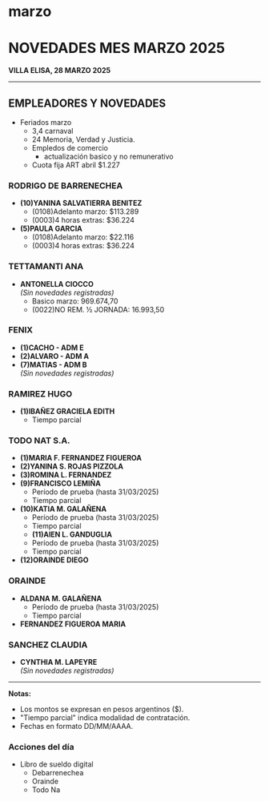 # marzo
# NOVEDADES MES MARZO 2025  
**VILLA ELISA, 28 MARZO 2025**  

---

## EMPLEADORES Y NOVEDADES  
- Feriados marzo
  - 3,4 carnaval
  - 24 Memoria, Verdad y Justicia.
  - Empledos de comercio
    - actualización basico y no remunerativo
  - Cuota fija ART abril  $1.227


### RODRIGO DE BARRENECHEA  
- **(10)YANINA SALVATIERRA BENITEZ**  
  - (0108)Adelanto marzo: $113.289  
  - (0003)4 horas extras: $36.224  
- **(5)PAULA GARCIA**  
  - (0108)Adelanto marzo: $22.116  
  - (0003)4 horas extras: $36.224  

### TETTAMANTI ANA  
- **ANTONELLA CIOCCO**  
  *(Sin novedades registradas)*
  - Basico marzo: 969.674,70
  - (0022)NO REM. ½ JORNADA: 16.993,50   

### FENIX  
- **(1)CACHO - ADM E**  
- **(2)ALVARO - ADM A**  
- **(7)MATIAS - ADM B**  
  *(Sin novedades registradas)*  

### RAMIREZ HUGO  
- **(1)IBAÑEZ GRACIELA EDITH**    
  - Tiempo parcial  

### TODO NAT S.A.  
- **(1)MARIA F. FERNANDEZ FIGUEROA**
- **(2)YANINA S. ROJAS PIZZOLA**
- **(3)ROMINA L. FERNANDEZ**
- **(9)FRANCISCO LEMIÑA**    
  - Período de prueba (hasta 31/03/2025)  
  - Tiempo parcial
- **(10)KATIA M. GALAÑENA**  
  - Período de prueba (hasta 31/03/2025)  
  - Tiempo parcial
  - **(11)AIEN L. GANDUGLIA**  
  - Período de prueba (hasta 31/03/2025)  
  - Tiempo parcial
- **(12)ORAINDE DIEGO**  

### ORAINDE
- **ALDANA M. GALAÑENA**  
     - Período de prueba (hasta 31/03/2025)  
     - Tiempo parcial 
- **FERNANDEZ FIGUEROA MARIA**      

### SANCHEZ CLAUDIA  
- **CYNTHIA M. LAPEYRE**  
  *(Sin novedades registradas)*  

---

**Notas:**  
- Los montos se expresan en pesos argentinos ($).  
- "Tiempo parcial" indica modalidad de contratación.  
- Fechas en formato DD/MM/AAAA.  


### Acciones del día

- Libro de sueldo digital
  - Debarrenechea
  - Orainde
  - Todo Na
